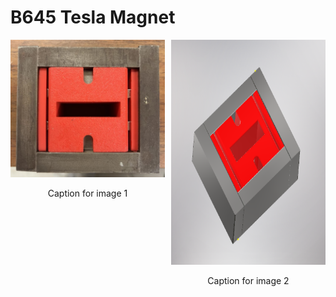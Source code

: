 # B645 Tesla Magnet

<div style="display: flex;">
  <div style="text-align: center; margin-right: 10px;">
    <img src="b645magnet_proto.jpg" width="400">
    <p>Caption for image 1</p>
  </div>
  <div style="text-align: center;">
    <img src="b645magnet_Inventor.PNG" width="400" height="360">
    <p>Caption for image 2</p>
  </div>
</div>
